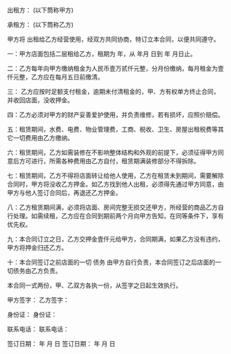 
 


出租方： (以下筒称甲方)


承租方： (以下筒称乙方)


甲方将 出租给乙方经营使用，经双方共同协商，特订立本合同，以便共同遵守。


一：甲方店面包括二层租给乙方，租期为 年，从 年月 日到 年 月日止。


二：乙方每年向甲方缴纳租金为人民币壹万贰仟元整，分月份缴纳，每月租金为壹仟元整，乙方应在每月五日前缴清。


三： 乙方应按时足额支付租金，逾期未付清租金的，甲、方有权单方终止合同，并收回店面，没收押金。


四：乙方必须对甲方的财产妥善爱护使用，并负责维修，若有损坏，应照价赔偿。


五：租赁期间，水费、电费、物业管理费，工商、税收、卫生、房屋出租税费等其它一切费用由乙方缴纳。


六：租赁期间，乙方如需装修在不影响整体结构和外观的前提下，必须征得甲方同意后方可进行，所需各种费用由乙方自付，租赁期满装修部分不得拆除。


七：租赁期间，乙方不得将店面转让给他人使用，乙方在租赁未到期间，需要解除合同时，甲方将没收乙方押金。如乙方找到他人出租，必须得先通过甲方同意，由甲方与他人签订合同后，再退还乙方押金。


八：乙方租赁期间满，必须将店面、房间完整无损交还甲方，所经营的商品乙方自行处理。如需续租，乙方应在合同到期前两个月向甲方告知，在同等条件下，享有优先权。


九：本合同订立之日，乙方交押金壹仟元给甲方，合同期满，如果乙方没有违约，甲方将押金归还乙方。


十：本合同签订之前店面的一切
债务
由甲方自行负责，本合同签订之后店面的一切债务由乙方负责。


本合同一式两份，甲、乙双方各执一份，从签字之日起生效执行。


甲方签字： 乙方签字：


身份证： 身份证：


联系电话： 联系电话：


签订日期： 年 月 日 签订日期： 年 月 日
 


 

 
 
 
 
 
  


  
 

  


  


  
 
 
 
 

